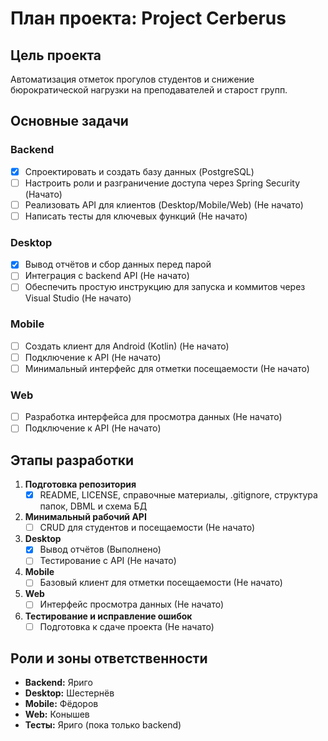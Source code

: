 # План проекта: Project Cerberus

## Цель проекта
Автоматизация отметок прогулов студентов и снижение бюрократической нагрузки на преподавателей и старост групп.

## Основные задачи

### Backend
- [x] Спроектировать и создать базу данных (PostgreSQL)
- [ ] Настроить роли и разграничение доступа через Spring Security (Начато)
- [ ] Реализовать API для клиентов (Desktop/Mobile/Web) (Не начато)
- [ ] Написать тесты для ключевых функций (Не начато)

### Desktop
- [x] Вывод отчётов и сбор данных перед парой
- [ ] Интеграция с backend API (Не начато)
- [ ] Обеспечить простую инструкцию для запуска и коммитов через Visual Studio (Не начато)

### Mobile
- [ ] Создать клиент для Android (Kotlin) (Не начато)
- [ ] Подключение к API (Не начато)
- [ ] Минимальный интерфейс для отметки посещаемости (Не начато)

### Web
- [ ] Разработка интерфейса для просмотра данных (Не начато)
- [ ] Подключение к API (Не начато)

## Этапы разработки
1. **Подготовка репозитория**
   - [x] README, LICENSE, справочные материалы, .gitignore, структура папок, DBML и схема БД
2. **Минимальный рабочий API**
   - [ ] CRUD для студентов и посещаемости (Не начато)
3. **Desktop**
   - [x] Вывод отчётов (Выполнено)
   - [ ] Тестирование с API (Не начато)
4. **Mobile**
   - [ ] Базовый клиент для отметки посещаемости (Не начато)
5. **Web**
   - [ ] Интерфейс просмотра данных (Не начато)
6. **Тестирование и исправление ошибок**
   - [ ] Подготовка к сдаче проекта (Не начато)

## Роли и зоны ответственности
- **Backend:** Яриго
- **Desktop:** Шестернёв
- **Mobile:** Фёдоров
- **Web:** Конышев
- **Тесты:** Яриго (пока только backend)